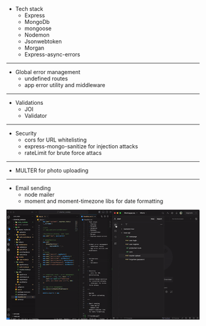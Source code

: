 - Tech stack
  - Express
  - MongoDb
  - mongoose
  - Nodemon
  - Jsonwebtoken
  - Morgan
  - Express-async-errors

---

- Global error management
  - undefined routes
  - app error utility and middleware

---

- Validations
  - JOI
  - Validator

---

- Security
  - cors for URL whitelisting
  - express-mongo-sanitize for injection attacks
  - rateLimit for brute force attacs

---

- MULTER
  for photo uploading

---

- Email sending
  - node mailer
  - moment and moment-timezone libs for date formatting

![](screen.gif)
